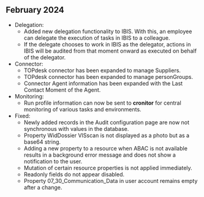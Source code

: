 ## February 2024

- Delegation:
  - Added new delegation functionality to IBIS. With this, an employee can delegate the execution of tasks in IBIS to a colleague.
  - If the delegate chooses to work in IBIS as the delegator, actions in IBIS will be audited from that moment onward as executed on behalf of the delegator.
- Connector:
  - TOPdesk connector has been expanded to manage Suppliers.
  - TOPdesk connector has been expanded to manage personGroups.
  - Connector Agent information has been expanded with the Last Contact Moment of the Agent.
- Monitoring:
  - Run profile information can now be sent to **cronitor** for central monitoring of various tasks and environments.
- Fixed:
  - Newly added records in the Audit configuration page are now not synchronous with values in the database.
  - Property WidDossier VISscan is not displayed as a photo but as a base64 string.
  - Adding a new property to a resource when ABAC is not available results in a background error message and does not show a notification to the user.
  - Mutation of certain resource properties is not applied immediately.
  - Readonly fields do not appear disabled.
  - Property 07_30_Communication_Data in user account remains empty after a change.
